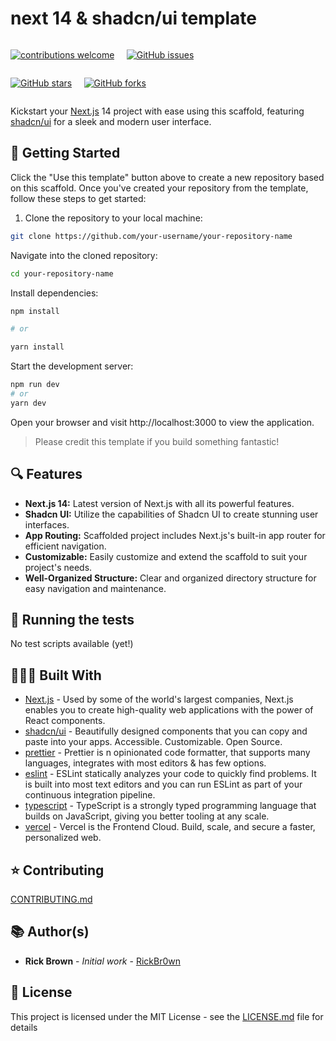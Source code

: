 # next 14 & shadcn/ui template

<div style="display: flex;">

[![contributions welcome](https://img.shields.io/badge/contributions-welcome-brightgreen.svg?style=flat)](https://github.com/RickBr0wn/shadcn-template)

<!-- <div style="visibility: hidden">---</div>

[![GitHub license](https://img.shields.io/github/license/RickBr0wn/shadcn-template)](https://gist.github.com/RickBr0wn/5f95ee6118bb32034e2b94acbd88a99d) -->

<div style="visibility: hidden">---</div>

[![GitHub issues](https://img.shields.io/github/issues/RickBr0wn/shadcn-template)](https://github.com/RickBr0wn/shadcn-template/issues)

</div>

<div style="display: flex;">

[![GitHub stars](https://img.shields.io/github/stars/RickBr0wn/shadcn-template)](https://github.com/RickBr0wn/shadcn-template/stargazers)

<div style="visibility: hidden">---</div>

[![GitHub forks](https://img.shields.io/github/forks/RickBr0wn/shadcn-template)](https://github.com/RickBr0wn/shadcn-template/network)

</div>

Kickstart your [Next.js](https://nextjs.org) 14 project with ease using this scaffold, featuring [shadcn/ui](https://ui.shadcn.com) for a sleek and modern user interface.

## 🚀 Getting Started

Click the "Use this template" button above to create a new repository based on this scaffold. Once you've created your repository from the template, follow these steps to get started:

1. Clone the repository to your local machine:

```bash
git clone https://github.com/your-username/your-repository-name
```

Navigate into the cloned repository:

```bash
cd your-repository-name
```

Install dependencies:

```bash
npm install

# or

yarn install

```

Start the development server:

```bash
npm run dev
# or
yarn dev
```

Open your browser and visit http://localhost:3000 to view the application.

> Please credit this template if you build something fantastic!

## 🔍 Features

- **Next.js 14:** Latest version of Next.js with all its powerful features.
- **Shadcn UI:** Utilize the capabilities of Shadcn UI to create stunning user interfaces.
- **App Routing:** Scaffolded project includes Next.js's built-in app router for efficient navigation.
- **Customizable:** Easily customize and extend the scaffold to suit your project's needs.
- **Well-Organized Structure:** Clear and organized directory structure for easy navigation and maintenance.

## 🧪 Running the tests

No test scripts available (yet!)

## 👷🏼‍♂️ Built With

- [Next.js](https://nextjs.org) - Used by some of the world's largest companies, Next.js enables you to create high-quality web applications with the power of React components.
- [shadcn/ui](https://ui.shadcn.com) - Beautifully designed components that you can copy and paste into your apps. Accessible. Customizable. Open Source.
- [prettier](https://prettier.io) - Prettier is n opinionated code formatter, that supports many languages, integrates with most editors & has few options.
- [eslint](https://eslint.org) - ESLint statically analyzes your code to quickly find problems. It is built into most text editors and you can run ESLint as part of your continuous integration pipeline.
- [typescript](https://www.typescriptlang.org) - TypeScript is a strongly typed programming language that builds on JavaScript, giving you better tooling at any scale.
- [vercel](https://vercel.com) - Vercel is the Frontend Cloud. Build, scale, and secure a faster, personalized web.

## ⭐️ Contributing

[CONTRIBUTING.md](https://gist.github.com/RickBr0wn/0b4a139f833e0d0bafddb0d043644b20)

## 📚 Author(s)

- **Rick Brown** - _Initial work_ - [RickBr0wn](https://github.com/RickBr0wn)

## 🪪 License

This project is licensed under the MIT License - see the [LICENSE.md](https://gist.github.com/RickBr0wn/5f95ee6118bb32034e2b94acbd88a99d) file for details
